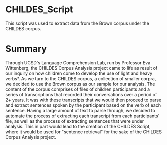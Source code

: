 # CHILDES_Script
This script was used to extract data from the Brown corpus under the CHILDES corpus.

# Summary
Through UCSD's Language Comprehension Lab, run by Professor Eva Wittenberg, the CHILDES Corpus Analysis project came to life as result of our inquiry on how children come to develop the use of light and heavy verbs*. As we turn to the CHILDES corpus, a collection of smaller corpra, we decided to use the Brown corpus as our sample for our analysis. The content of the corpus comprises of files of children participants and a series of transcriptions that recorded their conversations over a period of 2+ years. It was with these transcripts that we would then proceed to parse and extract sentences spoken by the participant based on the verb of each sentence. Having a large amount of text to parse through, we decided to automate the process of extracting each transcript from each participants' file, as well as the process of extracting sentences that were under analysis. This in part would lead to the creation of the CHILDES Script, where it would be used for "sentence retrieval" for the sake of the CHILDES Corpus Analysis project. 
